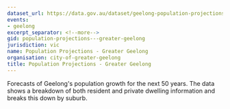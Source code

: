 ```yaml
---
dataset_url: https://data.gov.au/dataset/geelong-population-projections
events:
- geelong
excerpt_separator: <!--more-->
gid: population-projections---greater-geelong
jurisdiction: vic
name: Population Projections - Greater Geelong
organisation: city-of-greater-geelong
title: Population Projections - Greater Geelong
---
```


Forecasts of Geelong's population growth for the next 50 years. The data shows a breakdown of both resident and private dwelling information and breaks this down by suburb.